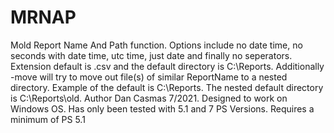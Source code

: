 # MRNAP
Mold Report Name And Path function.
Options include no date time, no seconds with date time, utc time, just date and finally no seperators. Extension default is .csv and the default directory is C:\Reports. 
Additionally -move will try to move out file(s) of similar ReportName to a nested directory. 
Example of the default is C:\Reports\. The nested default directory is C:\Reports\old.
Author Dan Casmas 7/2021. Designed to work on Windows OS.
Has only been tested with 5.1 and 7 PS Versions. Requires a minimum of PS 5.1